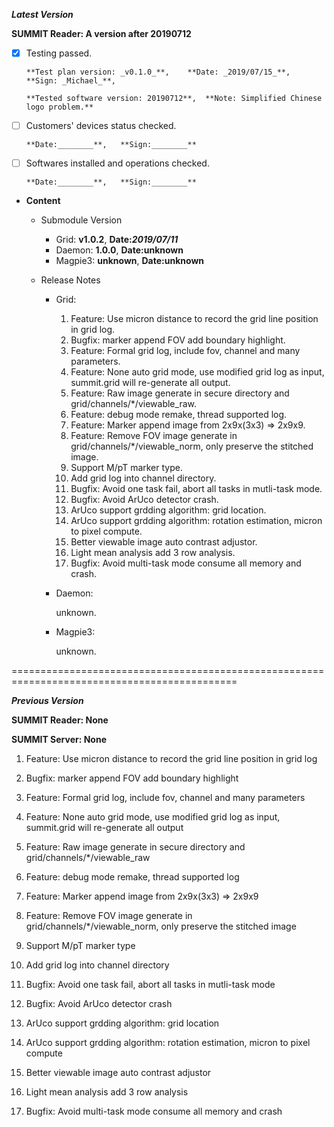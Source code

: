 ***Latest Version***

**SUMMIT Reader: A version after 20190712**


* [x] Testing passed. 

      **Test plan version: _v0.1.0_**,    **Date: _2019/07/15_**,     **Sign: _Michael_**, 
      
      **Tested software version: 20190712**,  **Note: Simplified Chinese logo problem.**

* [ ] Customers' devices status checked. 

      **Date:________**,   **Sign:________**

* [ ] Softwares installed and operations checked. 

      **Date:________**,   **Sign:________**

*  **Content**
    *  Submodule Version
        *  Grid: **v1.0.2**,        **Date:_2019/07/11_**
        *  Daemon: **1.0.0**,        **Date:unknown**
        *  Magpie3: **unknown**,       **Date:unknown**

    *  Release Notes
        *  Grid:
            1.  Feature: Use micron distance to record the grid line position in grid log.
            2.  Bugfix: marker append FOV add boundary highlight.
            3.  Feature: Formal grid log, include fov, channel and many parameters.
            4.  Feature: None auto grid mode, use modified grid log as input, summit.grid will re-generate all output.
            5.  Feature: Raw image generate in secure directory and grid/channels/*/viewable_raw.
            6.  Feature: debug mode remake, thread supported log.
            7.  Feature: Marker append image from 2x9x(3x3) => 2x9x9.
            8.  Feature: Remove FOV image generate in grid/channels/*/viewable_norm, only preserve the stitched image.
            9.  Support M/pT marker type.
            10. Add grid log into channel directory.
            11. Bugfix: Avoid one task fail, abort all tasks in mutli-task mode. 
            12. Bugfix: Avoid ArUco detector crash.
            13. ArUco support grdding algorithm: grid location.
            14. ArUco support grdding algorithm: rotation estimation, micron to pixel compute.
            15. Better viewable image auto contrast adjustor.
            16. Light mean analysis add 3 row analysis.
            17. Bugfix: Avoid multi-task mode consume all memory and crash.

        *  Daemon:

            unknown.
            
        *  Magpie3:

            unknown.
            
        

=============================================================================================

***Previous Version***

**SUMMIT Reader: None**

**SUMMIT Server: None**


1. Feature: Use micron distance to record the grid line position in grid log
2. Bugfix: marker append FOV add boundary highlight

3. Feature: Formal grid log, include fov, channel and many parameters
4. Feature: None auto grid mode, use modified grid log as input, summit.grid will re-generate all output
5. Feature: Raw image generate in secure directory and grid/channels/*/viewable_raw
6. Feature: debug mode remake, thread supported log
7. Feature: Marker append image from 2x9x(3x3) => 2x9x9
8. Feature: Remove FOV image generate in grid/channels/*/viewable_norm, only preserve the stitched image
 
9. Support M/pT marker type
10. Add grid log into channel directory
 
11. Bugfix: Avoid one task fail, abort all tasks in mutli-task mode 
12. Bugfix: Avoid ArUco detector crash
 
13. ArUco support grdding algorithm: grid location
 
14. ArUco support grdding algorithm: rotation estimation, micron to pixel compute
 
15. Better viewable image auto contrast adjustor
16. Light mean analysis add 3 row analysis
17. Bugfix: Avoid multi-task mode consume all memory and crash
